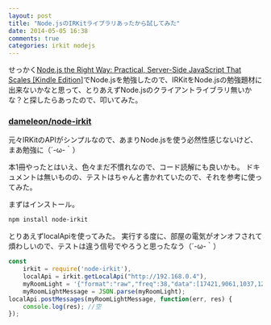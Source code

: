 ```yaml
---
layout: post
title: "Node.jsのIRKitライブラリあったから試してみた"
date: 2014-05-05 16:38
comments: true
categories: irkit nodejs
---
```



せっかく[Node.js the Right Way: Practical, Server-Side JavaScript That Scales [Kindle Edition]](http://www.amazon.com/gp/product/B00HSO6YD8/ref=as_li_tl?ie=UTF8&camp=1789&creative=390957&creativeASIN=B00HSO6YD8&linkCode=as2&tag=mono0926-20&linkId=SIVQ46LXCW3PK3IO)でNode.jsを勉強したので、IRKitをNode.jsの勉強題材に出来ないかなと思って、とりあえずNode.jsのクライアントライブラリ無いかな？と探したらあったので、叩いてみた。

### [dameleon/node-irkit](https://github.com/dameleon/node-irkit)


元々IRKitのAPIがシンプルなので、あまりNode.jsを使う必然性感じないけど、まあ勉強に（´-ω-｀）

本1冊やったとはいえ、色々まだ不慣れなので、コード読解にも良いかも。
ドキュメントは無いものの、テストはちゃんと書かれていたので、それを参考に使ってみた。


まずはインストール。

```sh
npm install node-irkit
```

とりあえずlocalApiを使ってみた。
実行する度に、部屋の電気がオンオフされて煩わしいので、テストは違う信号でやろうと思ったなう（´-ω-｀）

```js
const
    irkit = require('node-irkit'),
    localApi = irkit.getLocalApi("http://192.168.0.4"),
    myRoomLight = '{"format":"raw","freq":38,"data":[17421,9061,1037,1232,935,3458,935,1190,1073,1190,1073,1190,1190,1190,1073,1190,935,3458,1037,3341,1037,1190,935,3458,1002,3458,1002,1111,1111,3341,968,3458,968,1150,1150,3458,1037,3341,1037,1275,1002,3458,1002,1190,1037,3341,1037,1150,1150,3341,1037,1190,935,1275,935,3458,1037,1190,1002,3458,1037,1232,935,3458,1111,1111,1111]}',
    myRoomLightMessage = JSON.parse(myRoomLight);
localApi.postMessages(myRoomLightMessage, function(err, res) {
    console.log(res); //空
});
```